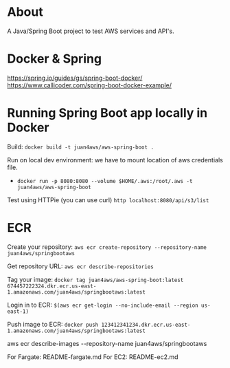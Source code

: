 # About 

A Java/Spring Boot project to test AWS services and API's.

# Docker & Spring

https://spring.io/guides/gs/spring-boot-docker/
https://www.callicoder.com/spring-boot-docker-example/


# Running Spring Boot app locally in Docker

Build: `docker build -t juan4aws/aws-spring-boot .`

Run on local dev environment: we have to mount location of aws credentials file.
- `docker run -p 8080:8080 --volume $HOME/.aws:/root/.aws -t juan4aws/aws-spring-boot`

Test
using HTTPie (you can use curl) `http localhost:8080/api/s3/list`

# ECR

Create your repository: `aws ecr create-repository --repository-name juan4aws/springbootaws`

Get repository URL: `aws ecr describe-repositories`

Tag your image: `docker tag juan4aws/aws-spring-boot:latest 674457222324.dkr.ecr.us-east-1.amazonaws.com/juan4aws/springbootaws:latest`

Login in to ECR: `$(aws ecr get-login --no-include-email --region us-east-1)`

Push image to ECR: `docker push 123412341234.dkr.ecr.us-east-1.amazonaws.com/juan4aws/springbootaws:latest`

aws ecr describe-images --repository-name juan4aws/springbootaws


For Fargate:    README-fargate.md
For EC2:        README-ec2.md